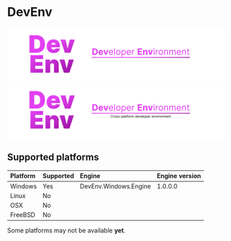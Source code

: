 # DevEnv
![Github Banner](images/banner_dark.png#gh-dark-mode-only)
![Github Banner](images/banner_light.png#gh-light-mode-only)

## Supported platforms
| Platform  | Supported | Engine                | Engine version |
|:----------|:----------|:----------------------|:---------------|
| Windows   | Yes       | DevEnv.Windows.Engine | 1.0.0.0        |
| Linux     | No        |                       |                |
| OSX       | No        |                       |                |
| FreeBSD   | No        |                       |                |

Some platforms may not be available **yet**.
